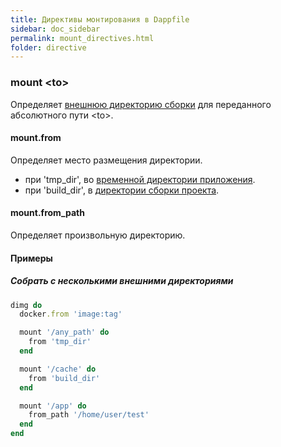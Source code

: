 ```yaml
---
title: Директивы монтирования в Dappfile
sidebar: doc_sidebar
permalink: mount_directives.html
folder: directive
---
```


### mount \<to\>

Определяет [внешнюю директорию сборки](definitions.html#внешняя-директория-сборки) для переданного абсолютного пути \<to\>.


#### mount.from

Определяет место размещения директории.

* при 'tmp_dir', во [временной директории приложения](definitions.html#временная-директория-приложения).
* при 'build_dir', в [директории сборки проекта](definitions.html#директория-сборки-проекта).

#### mount.from_path

Определяет произвольную директорию.

#### Примеры

##### Собрать с несколькими внешними директориями
```ruby
dimg do
  docker.from 'image:tag'

  mount '/any_path' do
    from 'tmp_dir'
  end

  mount '/cache' do
    from 'build_dir'
  end

  mount '/app' do
    from_path '/home/user/test'
  end
end
```
